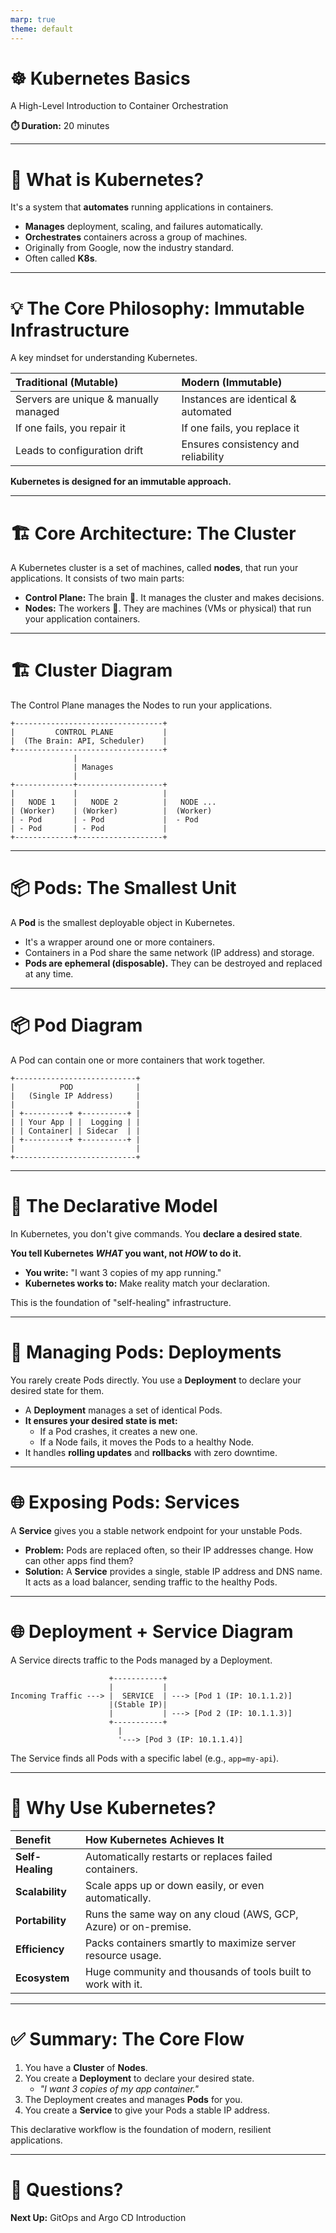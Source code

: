 ```yaml
---
marp: true
theme: default
---
```


# ☸️ Kubernetes Basics

A High-Level Introduction to Container Orchestration

**⏱️ Duration:** 20 minutes

---

# 🤔 What is Kubernetes?

It's a system that **automates** running applications in containers.

- **Manages** deployment, scaling, and failures automatically.
- **Orchestrates** containers across a group of machines.
- Originally from Google, now the industry standard.
- Often called **K8s**.

---

# 💡 The Core Philosophy: Immutable Infrastructure

A key mindset for understanding Kubernetes.

| Traditional (Mutable)                 | Modern (Immutable)                  |
| :------------------------------------ | :---------------------------------- |
| Servers are unique & manually managed | Instances are identical & automated |
| If one fails, you repair it           | If one fails, you replace it        |
| Leads to configuration drift          | Ensures consistency and reliability |

**Kubernetes is designed for an immutable approach.**

---

# 🏗️ Core Architecture: The Cluster

A Kubernetes cluster is a set of machines, called **nodes**, that run your applications. It consists of two main parts:

- **Control Plane:** The brain 🧠. It manages the cluster and makes decisions.
- **Nodes:** The workers 💪. They are machines (VMs or physical) that run your application containers.

---

# 🏗️ Cluster Diagram

The Control Plane manages the Nodes to run your applications.

```
+---------------------------------+
|         CONTROL PLANE           |
|  (The Brain: API, Scheduler)    |
+---------------------------------+
              |
              | Manages
              |
+-------------+-------------------+
|             |                   |
|   NODE 1    |   NODE 2          |   NODE ...
| (Worker)    | (Worker)          |  (Worker)
| - Pod       | - Pod             |  - Pod
| - Pod       | - Pod             |
+-------------+-------------------+
```

---

# 📦 Pods: The Smallest Unit

A **Pod** is the smallest deployable object in Kubernetes.

- It's a wrapper around one or more containers.
- Containers in a Pod share the same network (IP address) and storage.
- **Pods are ephemeral (disposable).** They can be destroyed and replaced at any time.

---

# 📦 Pod Diagram

A Pod can contain one or more containers that work together.

```
+---------------------------+
|          POD              |
|   (Single IP Address)     |
|                           |
| +----------+ +----------+ |
| | Your App | |  Logging | |
| | Container| | Sidecar  | |
| +----------+ +----------+ |
|                           |
+---------------------------+
```

---

# 📜 The Declarative Model

In Kubernetes, you don't give commands. You **declare a desired state**.

**You tell Kubernetes _WHAT_ you want, not _HOW_ to do it.**

- **You write:** "I want 3 copies of my app running."
- **Kubernetes works to:** Make reality match your declaration.

This is the foundation of "self-healing" infrastructure.

---

# 🚀 Managing Pods: Deployments

You rarely create Pods directly. You use a **Deployment** to declare your desired state for them.

- A **Deployment** manages a set of identical Pods.
- **It ensures your desired state is met:**
  - If a Pod crashes, it creates a new one.
  - If a Node fails, it moves the Pods to a healthy Node.
- It handles **rolling updates** and **rollbacks** with zero downtime.

---

# 🌐 Exposing Pods: Services

A **Service** gives you a stable network endpoint for your unstable Pods.

- **Problem:** Pods are replaced often, so their IP addresses change. How can other apps find them?
- **Solution:** A **Service** provides a single, stable IP address and DNS name. It acts as a load balancer, sending traffic to the healthy Pods.

---

# 🌐 Deployment + Service Diagram

A Service directs traffic to the Pods managed by a Deployment.

```
                      +-----------+
                      |           |
Incoming Traffic ---> |  SERVICE  | ---> [Pod 1 (IP: 10.1.1.2)]
                      |(Stable IP)|
                      |           | ---> [Pod 2 (IP: 10.1.1.3)]
                      +-----------+
                        |
                        '---> [Pod 3 (IP: 10.1.1.4)]
```

The Service finds all Pods with a specific label (e.g., `app=my-api`).

---

# 🤔 Why Use Kubernetes?

| Benefit          | How Kubernetes Achieves It                                      |
| :--------------- | :-------------------------------------------------------------- |
| **Self-Healing** | Automatically restarts or replaces failed containers.           |
| **Scalability**  | Scale apps up or down easily, or even automatically.            |
| **Portability**  | Runs the same way on any cloud (AWS, GCP, Azure) or on-premise. |
| **Efficiency**   | Packs containers smartly to maximize server resource usage.     |
| **Ecosystem**    | Huge community and thousands of tools built to work with it.    |

---

# ✅ Summary: The Core Flow

1. You have a **Cluster** of **Nodes**.
2. You create a **Deployment** to declare your desired state.
   - _"I want 3 copies of my app container."_
3. The Deployment creates and manages **Pods** for you.
4. You create a **Service** to give your Pods a stable IP address.

This declarative workflow is the foundation of modern, resilient applications.

---

# 🙏 Questions?

**Next Up:** GitOps and Argo CD Introduction
